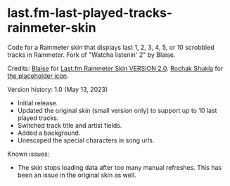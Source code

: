 # last.fm-last-played-tracks-rainmeter-skin
Code for a Rainmeter skin that displays last 1, 2, 3, 4, 5, or 10 scrobbled tracks in Rainmeter. Fork of "Watcha listenin' 2" by Blaise.

Credits:
[Blaise](https://www.deviantart.com/squadrmskin) for [Last.fm Rainmeter Skin VERSION 2.0](https://www.deviantart.com/squadrmskin/art/Last-fm-Rainmeter-Skin-VERSION-2-0-590438568).
[Rochak Shukla](https://www.freepik.com/author/rochakshukla) for [the placeholder icon](https://www.freepik.com/free-vector/abstract-wave-halftone-background_23214995.htm).

Version history:
1.0 (May 13, 2023)
- Initial release.
- Updated the original skin (small version only) to support up to 10 last played tracks.
- Switched track title and artist fields.
- Added a background.
- Unescaped the special characters in song urls.

Known issues:
- The skin stops loading data after too many manual refreshes. This has been an issue in the original skin as well.
